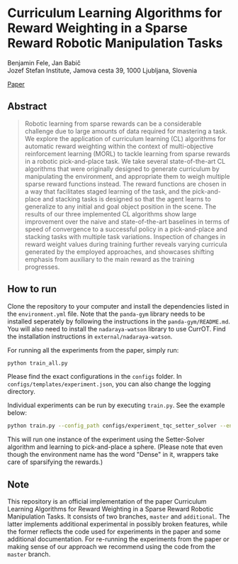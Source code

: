 # Curriculum Learning Algorithms for Reward Weighting in a Sparse Reward Robotic Manipulation Tasks

Benjamin Fele, Jan Babič<br>
Jozef Stefan Institute, Jamova cesta 39, 1000 Ljubljana, Slovenia <br>

[Paper](PaperLink)

## Abstract

>Robotic learning from sparse rewards can be a considerable challenge due to large amounts of data required for mastering a task. We explore the application of curriculum learning (CL) algorithms for automatic reward weighting within the context of multi-objective reinforcement learning (MORL) to tackle learning from sparse rewards in a robotic pick-and-place task. We take several state-of-the-art CL algorithms that were originally designed to generate curriculum by manipulating the environment, and appropriate them to weigh multiple sparse reward functions instead. The reward functions are chosen in a way that facilitates staged learning of the task, and the pick-and-place and stacking tasks is designed so that the agent learns to generalize to any initial and goal object position in the scene.
The results of our three implemented CL algorithms show large improvement over the naive and state-of-the-art baselines in terms of speed of convergence to a successful policy in a pick-and-place and stacking tasks with multiple task variations. Inspection of changes in reward weight values during training further reveals varying curricula generated by the employed approaches, and showcases shifting emphasis from auxiliary to the main reward as the training progresses.

## How to run

Clone the repository to your computer and install the dependencies listed in the `environment.yml` file. Note that the `panda-gym` library needs to be installed seperately by following the instructions in the `panda-gym/README.md`. You will also need to install the `nadaraya-watson` library to use CurrOT. Find the installation instructions in `external/nadaraya-watson`.

For running all the experiments from the paper, simply run:
```bash
python train_all.py
```

Please find the exact configurations in the `configs` folder. In `configs/templates/experiment.json`, you can also change the logging directory.

Individual experiments can be run by executing `train.py`. See the example below:
```bash
python train.py --config_path configs/experiment_tqc_setter_solver --env_name PandaMultiRewardPickAndPlaceSphereDense-v3
```

This will run one instance of the experiment using the Setter-Solver algorithm and learning to pick-and-place a sphere. (Please note that even though the environment name has the word "Dense" in it, wrappers take care of sparsifying the rewards.)

## Note

This repository is an official implementation of the paper Curriculum Learning Algorithms for Reward Weighting in a Sparse Reward Robotic Manipulation Tasks. It consists of two branches, `master` and `additional`. The latter implements additional experimental in possibly broken features, while the former reflects the code used for experiments in the paper and some additional documentation. For re-running the experiments from the paper or making sense of our approach we recommend using the code from the `master` branch.